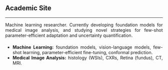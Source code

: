## Academic Site
---

<div style="text-align: justify ">
Machine learning researcher. Currently developing foundation models for medical image analysis, and 
studying novel strategies for few-shot parameter-efficient adaptation and uncertainty quantification.
</div>

<div style="line-height:50%;">
    <br>
</div>

<div style="text-align: justify "> 
    <ul>
        <li>
            <strong>Machine Learning:</strong> foundation models, vision-language models,
                    few-shot learning, parameter-efficient fine-tuning, conformal prediction.
        </li> 
        <li>
            <strong>Medical Image Analysis:</strong> histology (WSIs), CXRs, Retina (fundus), CT, MRI.
        </li>
    </ul>
 </div>
